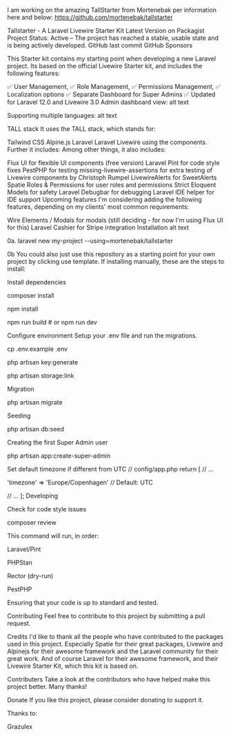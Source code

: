 I am working on the amazing TallStarter from Mortenebak per information here and below:  https://github.com/mortenebak/tallstarter

Tallstarter - A Laravel Livewire Starter Kit Latest Version on Packagist Project Status: Active – The project has reached a stable, usable state and is being actively developed. GitHub last commit GitHub Sponsors

This Starter kit contains my starting point when developing a new Laravel project. Its based on the official Livewire Starter kit, and includes the following features:

✅ User Management, ✅ Role Management, ✅ Permissions Management, ✅ Localization options ✅ Separate Dashboard for Super Admins ✅ Updated for Laravel 12.0 and Livewire 3.0 Admin dashboard view: alt text

Supporting multiple languages: alt text

TALL stack It uses the TALL stack, which stands for:

Tailwind CSS Alpine.js Laravel Laravel Livewire using the components. Further it includes: Among other things, it also includes:

Flux UI for flexible UI components (free version) Laravel Pint for code style fixes PestPHP for testing missing-livewire-assertions for extra testing of Livewire components by Christoph Rumpel LivewireAlerts for SweetAlerts Spatie Roles & Permissions for user roles and permissions Strict Eloquent Models for safety Laravel Debugbar for debugging Laravel IDE helper for IDE support Upcoming features I'm considering adding the following features, depending on my clients' most common requirements:

Wire Elements / Modals for modals (still deciding - for now I'm using Flux UI for this) Laravel Cashier for Stripe integration Installation alt text

0a. laravel new my-project --using=mortenebak/tallstarter

0b You could also just use this repository as a starting point for your own project by clicking use template. If installing manually, these are the steps to install:

Install dependencies

composer install

npm install

npm run build # or npm run dev

Configure environment Setup your .env file and run the migrations.

cp .env.example .env

php artisan key:generate

php artisan storage:link

Migration

php artisan migrate

Seeding

php artisan db:seed

Creating the first Super Admin user

php artisan app:create-super-admin

Set default timezone if different from UTC
// config/app.php return [ // ...

'timezone' => 'Europe/Copenhagen' // Default: UTC

// ... ]; Developing

Check for code style issues

composer review

This command will run, in order:

Laravel/Pint

PHPStan

Rector (dry-run)

PestPHP

Ensuring that your code is up to standard and tested.

Contributing Feel free to contribute to this project by submitting a pull request.

Credits I'd like to thank all the people who have contributed to the packages used in this project. Especially Spatie for their great packages, Livewire and Alpinejs for their awesome framework and the Laravel community for their great work. And of course Laravel for their awesome framework, and their Livewire Starter Kit, which this kit is based on.

Contributers Take a look at the contributors who have helped make this project better. Many thanks!

Donate If you like this project, please consider donating to support it.

Thanks to:

Grazulex
